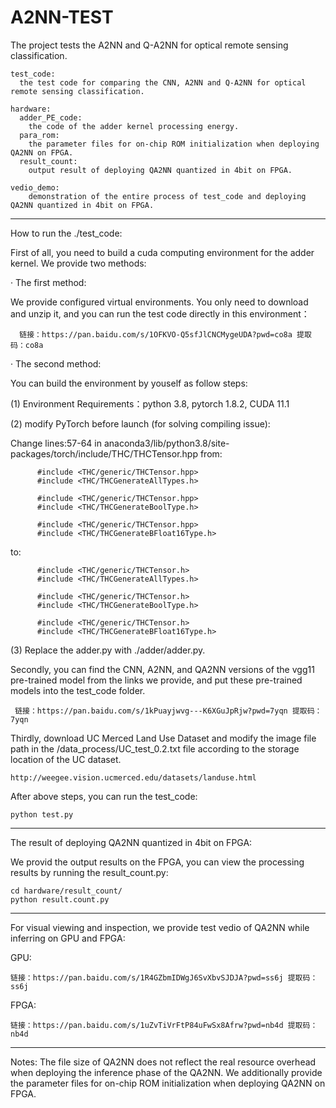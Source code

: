 # A2NN-TEST
  The project tests the A2NN and Q-A2NN for optical remote sensing classification.

    test_code: 
      the test code for comparing the CNN, A2NN and Q-A2NN for optical remote sensing classification.
      
    hardware:
      adder_PE_code:
        the code of the adder kernel processing energy.
      para_rom:
        the parameter files for on-chip ROM initialization when deploying QA2NN on FPGA.
      result_count:
        output result of deploying QA2NN quantized in 4bit on FPGA.
        
    vedio_demo:
        demonstration of the entire process of test_code and deploying QA2NN quantized in 4bit on FPGA.

***************************************************************************************

How to run the ./test_code:

First of all, you need to build a cuda computing environment for the adder kernel. We provide two methods:

   · The first method:

   We provide configured virtual environments. You only need to download and unzip it, and you can run the test code directly in this environment：
   
      链接：https://pan.baidu.com/s/1OFKVO-Q5sfJlCNCMygeUDA?pwd=co8a 提取码：co8a 

   · The second method:    
  
   You can build the environment by youself as follow steps:
      
   (1) Environment Requirements：python 3.8, pytorch 1.8.2, CUDA 11.1
   
   (2) modify PyTorch before launch (for solving compiling issue):
   
   Change lines:57-64 in anaconda3/lib/python3.8/site-packages/torch/include/THC/THCTensor.hpp from:

          #include <THC/generic/THCTensor.hpp>
          #include <THC/THCGenerateAllTypes.h>

          #include <THC/generic/THCTensor.hpp>
          #include <THC/THCGenerateBoolType.h>

          #include <THC/generic/THCTensor.hpp>
          #include <THC/THCGenerateBFloat16Type.h>

   to:

          #include <THC/generic/THCTensor.h>
          #include <THC/THCGenerateAllTypes.h>

          #include <THC/generic/THCTensor.h>
          #include <THC/THCGenerateBoolType.h>

          #include <THC/generic/THCTensor.h>
          #include <THC/THCGenerateBFloat16Type.h>

   (3) Replace the adder.py with ./adder/adder.py.
    
Secondly, you can find the CNN, A2NN, and QA2NN versions of the vgg11 pre-trained model from the links we provide, and put these pre-trained models into the test_code folder.
     
     链接：https://pan.baidu.com/s/1kPuayjwvg---K6XGuJpRjw?pwd=7yqn 提取码：7yqn 

Thirdly, download UC Merced Land Use Dataset and modify the image file path in the /data_process/UC_test_0.2.txt file according to the storage location of the UC dataset.
  
    http://weegee.vision.ucmerced.edu/datasets/landuse.html
     
After above steps, you can run the test_code:

    python test.py

  ***************************************************************************************

The result of deploying QA2NN quantized in 4bit on FPGA:

  We provid the output results on the FPGA, you can view the processing results by running the result_count.py:

    cd hardware/result_count/
    python result.count.py
  
 ****************************************************************************************

 For visual viewing and inspection, we provide test vedio of QA2NN while inferring on GPU and FPGA:

  GPU:

    链接：https://pan.baidu.com/s/1R4GZbmIDWgJ6SvXbvSJDJA?pwd=ss6j 提取码：ss6j 
    
  FPGA:
    
    链接：https://pan.baidu.com/s/1uZvTiVrFtP84uFwSx8Afrw?pwd=nb4d 提取码：nb4d 
 *******************************************************************************************
 
 Notes: The file size of QA2NN does not reflect the real resource overhead when deploying the inference phase of the QA2NN. We additionally provide the parameter files for on-chip ROM initialization when deploying QA2NN on FPGA.
    
